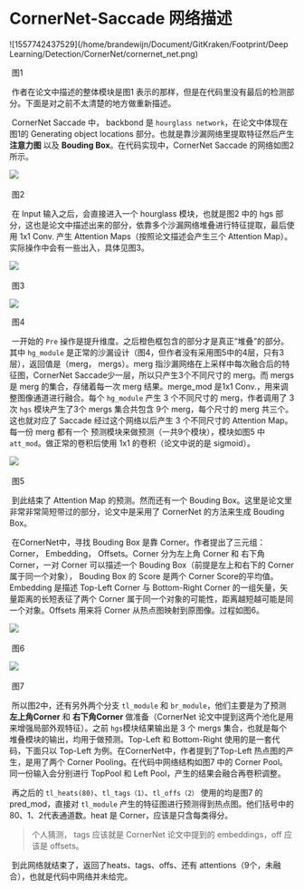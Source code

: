 

#  CornerNet-Saccade 网络描述



![1557742437529](/home/brandewijn/Document/GitKraken/Footprint/Deep Learning/Detection/CornerNet/cornernet_net.png)

​																								图1

​		作者在论文中描述的整体模块是图1 表示的那样，但是在代码里没有最后的检测部分。下面是对之前不太清楚的地方做重新描述。

​		CornerNet Saccade 中， backbond 是 `hourglass network`，在论文中体现在图1的 Generating object locations 部分。也就是靠沙漏网络里提取特征然后产生 **注意力图** 以及 **Bouding Box**。在代码实现中，CornerNet Saccade 的网络如图2 所示。

​					<img src="/home/brandewijn/Document/GitKraken/Footprint/Deep Learning/Detection/CornerNet/Saccade_net.png">

​																					   图2

​		在 Input 输入之后，会直接进入一个 hourglass 模块，也就是图2 中的 hgs 部分，这也是论文中描述出来的部分，依靠多个沙漏网络堆叠进行特征提取，最后使用 1x1 Conv. 产生 Attention Maps（按照论文描述会产生三个 Attention Map）。实际操作中会有一些出入，具体见图3。

​				<img src="/home/brandewijn/Document/GitKraken/Footprint/Deep Learning/Detection/CornerNet/fullsizerender(1).jpg">

​																						图3

<img src="/home/brandewijn/Document/GitKraken/Footprint/Deep Learning/Detection/CornerNet/hourglass_net.png">

​																						图4



​		一开始的 `Pre` 操作是提升维度。之后橙色框包含的部分才是真正“堆叠”的部分。其中 `hg_module` 是正常的沙漏设计（图4，但作者没有采用图5中的4层，只有3层），返回值是（merg， mergs）。merg 指沙漏网络在上采样中每次融合后的特征图，CornerNet Saccade少一层，所以只产生3个不同尺寸的 merg。而 mergs 是 merg 的集合，存储着每一次 merg 结果。merge_mod 是1x1 Conv.，用来调整图像通道进行融合。每个 `hg_module` 产生 3 个不同尺寸的 merg，作者调用了 3 次 `hgs` 模块产生了3个 mergs 集合共包含 9个 merg，每个尺寸的 merg 共三个。这也就对应了 Saccade 经过这个网络以后产生 3 个不同尺寸的 Attention Map。每一份 merg 都有一个 预测模块来做预测（一共9个模块），模块如图5 中 `att_mod`。做正常的卷积后使用 1x1 的卷积（论文中说的是 sigmoid）。

​						<img src="/home/brandewijn/Document/GitKraken/Footprint/Deep Learning/Detection/CornerNet/att_mod.jpg">

​																								图5

​		到此结束了 Attention Map 的预测。然而还有一个 Bouding Box。这里是论文里非常非常简短带过的部分，论文中是采用了 CornerNet 的方法来生成 Bouding Box。

​		在CornerNet中，寻找 Bouding Box 是靠 Corner。作者提出了三元组：Corner， Embedding， Offsets。Corner 分为左上角 Corner 和 右下角 Corner，一对 Corner 可以描述一个 Bouding Box（前提是左上和右下的 Corner 属于同一个对象）， Bouding Box 的 Score 是两个 Corner Score的平均值。Embedding 是描述 Top-Left Corner 与 Bottom-Right Corner 的一组矢量，矢量距离的长短表征了两个 Corner 属于同一个对象的可能性，距离越短越可能是同一个对象。Offsets 用来将 Corner 从热点图映射到原图像。过程如图6。

​                <img src="/home/brandewijn/Document/GitKraken/Footprint/Deep Learning/Detection/CornerNet/CornerNet.png">	

​																						图6

​                  <img src="/home/brandewijn/Document/GitKraken/Footprint/Deep Learning/Detection/CornerNet/CornerPool.jpg">

​																						图7

​		所以图2中，还有另外两个分支 `tl_module` 和 `br_module`，他们主要是为了预测 **左上角Corner** 和 **右下角Corner** 做准备（CornerNet 论文中提到这两个池化是用来增强局部外观特征）。之前 `hgs`模块结果输出是 3 个 mergs 集合，也就是每个堆叠模块的输出，均用于做预测。Top-Left 和 Bottom-Right 使用的是一套代码，下面只以 Top-Left 为例。在CornerNet中，作者提到了Top-Left 热点图的产生，是用了两个 Corner Pooling。在代码中网络结构如图7 中的 Corner Pool。同一份输入会分别进行 TopPool 和 Left Pool，产生的结果会融合再卷积调整。

​		再之后的 `tl_heats(80)`、`tl_tags（1）`、`tl_offs（2）` 使用的均是图7 的 pred_mod，直接对 `tl_module` 产生的特征图进行预测得到热点图。他们括号中的80、1、2代表通道数。heat 是 Corner，应该是只含每类得分。 

> 个人猜测， tags 应该就是 CornerNet 论文中提到的 embeddings，off 应该是 offsets。

​		到此网络就结束了，返回了heats、tags、offs、还有 attentions（9个，未融合），也就是代码中网络并未给完。

